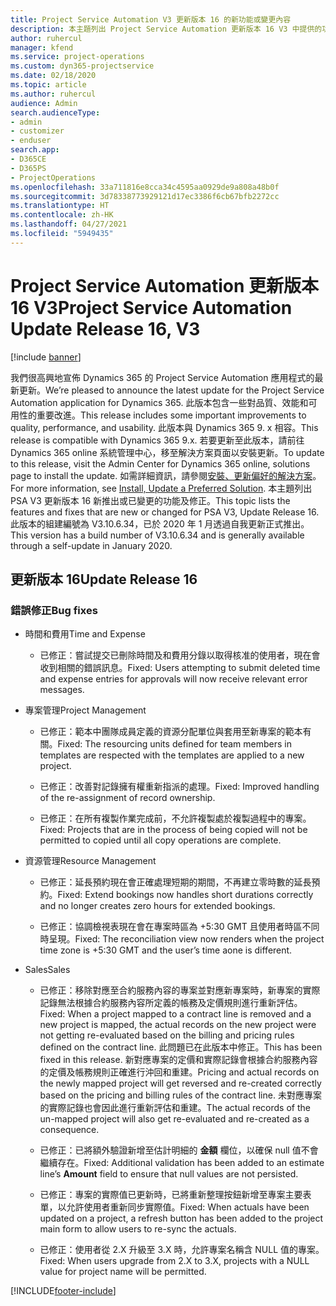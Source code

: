 ```yaml
---
title: Project Service Automation V3 更新版本 16 的新功能或變更內容
description: 本主題列出 Project Service Automation 更新版本 16 V3 中提供的功能和修正。
author: ruhercul
manager: kfend
ms.service: project-operations
ms.custom: dyn365-projectservice
ms.date: 02/18/2020
ms.topic: article
ms.author: ruhercul
audience: Admin
search.audienceType:
- admin
- customizer
- enduser
search.app:
- D365CE
- D365PS
- ProjectOperations
ms.openlocfilehash: 33a711816e8cca34c4595aa0929de9a808a48b0f
ms.sourcegitcommit: 3d78338773929121d17ec3386f6cb67bfb2272cc
ms.translationtype: HT
ms.contentlocale: zh-HK
ms.lasthandoff: 04/27/2021
ms.locfileid: "5949435"
---
```

# <a name="project-service-automation-update-release-16-v3"></a><span data-ttu-id="9a29e-103">Project Service Automation 更新版本 16 V3</span><span class="sxs-lookup"><span data-stu-id="9a29e-103">Project Service Automation Update Release 16, V3</span></span>

[!include [banner](../includes/psa-now-project-operations.md)]

<span data-ttu-id="9a29e-104">我們很高興地宣佈 Dynamics 365 的 Project Service Automation 應用程式的最新更新。</span><span class="sxs-lookup"><span data-stu-id="9a29e-104">We’re pleased to announce the latest update for the Project Service Automation application for Dynamics 365.</span></span> <span data-ttu-id="9a29e-105">此版本包含一些對品質、效能和可用性的重要改進。</span><span class="sxs-lookup"><span data-stu-id="9a29e-105">This release includes some important improvements to quality, performance, and usability.</span></span>  <span data-ttu-id="9a29e-106">此版本與 Dynamics 365 9. x 相容。</span><span class="sxs-lookup"><span data-stu-id="9a29e-106">This release is compatible with Dynamics 365 9.x.</span></span> <span data-ttu-id="9a29e-107">若要更新至此版本，請前往 Dynamics 365 online 系統管理中心，移至解決方案頁面以安裝更新。</span><span class="sxs-lookup"><span data-stu-id="9a29e-107">To update to this release, visit the Admin Center for Dynamics 365 online, solutions page to install the update.</span></span> <span data-ttu-id="9a29e-108">如需詳細資訊，請參閱[安裝、更新偏好的解決方案](/dynamics365/project-service/upgrade-psa-home-page)。</span><span class="sxs-lookup"><span data-stu-id="9a29e-108">For more information, see [Install, Update a Preferred Solution](/dynamics365/project-service/upgrade-psa-home-page).</span></span>
<span data-ttu-id="9a29e-109">本主題列出 PSA V3 更新版本 16 新推出或已變更的功能及修正。</span><span class="sxs-lookup"><span data-stu-id="9a29e-109">This topic lists the features and fixes that are new or changed for PSA V3, Update Release 16.</span></span> <span data-ttu-id="9a29e-110">此版本的組建編號為 V3.10.6.34，已於 2020 年 1 月透過自我更新正式推出。</span><span class="sxs-lookup"><span data-stu-id="9a29e-110">This version has a build number of V3.10.6.34 and is generally available through a self-update in January 2020.</span></span>


## <a name="update-release-16"></a><span data-ttu-id="9a29e-111">更新版本 16</span><span class="sxs-lookup"><span data-stu-id="9a29e-111">Update Release 16</span></span>

### <a name="bug-fixes"></a><span data-ttu-id="9a29e-112">錯誤修正</span><span class="sxs-lookup"><span data-stu-id="9a29e-112">Bug fixes</span></span>

-   <span data-ttu-id="9a29e-113">時間和費用</span><span class="sxs-lookup"><span data-stu-id="9a29e-113">Time and Expense</span></span>

    -   <span data-ttu-id="9a29e-114">已修正：嘗試提交已刪除時間及和費用分錄以取得核准的使用者，現在會收到相關的錯誤訊息。</span><span class="sxs-lookup"><span data-stu-id="9a29e-114">Fixed: Users attempting to submit deleted time and expense entries for approvals will now receive relevant error messages.</span></span>

-   <span data-ttu-id="9a29e-115">專案管理</span><span class="sxs-lookup"><span data-stu-id="9a29e-115">Project Management</span></span>

    -   <span data-ttu-id="9a29e-116">已修正：範本中團隊成員定義的資源分配單位與套用至新專案的範本有關。</span><span class="sxs-lookup"><span data-stu-id="9a29e-116">Fixed: The resourcing units defined for team members in templates are respected with the templates are applied to a new project.</span></span>

    -   <span data-ttu-id="9a29e-117">已修正：改善對記錄擁有權重新指派的處理。</span><span class="sxs-lookup"><span data-stu-id="9a29e-117">Fixed: Improved handling of the re-assignment of record ownership.</span></span>

    -   <span data-ttu-id="9a29e-118">已修正：在所有複製作業完成前，不允許複製處於複製過程中的專案。</span><span class="sxs-lookup"><span data-stu-id="9a29e-118">Fixed: Projects that are in the process of being copied will not be permitted to copied until all copy operations are complete.</span></span>

-   <span data-ttu-id="9a29e-119">資源管理</span><span class="sxs-lookup"><span data-stu-id="9a29e-119">Resource Management</span></span>

    -   <span data-ttu-id="9a29e-120">已修正：延長預約現在會正確處理短期的期間，不再建立零時數的延長預約。</span><span class="sxs-lookup"><span data-stu-id="9a29e-120">Fixed: Extend bookings now handles short durations correctly and no longer creates zero hours for extended bookings.</span></span>

    -   <span data-ttu-id="9a29e-121">已修正：協調檢視表現在會在專案時區為 +5:30 GMT 且使用者時區不同時呈現。</span><span class="sxs-lookup"><span data-stu-id="9a29e-121">Fixed: The reconciliation view now renders when the project time zone is +5:30 GMT and the user’s time aone is different.</span></span>

-   <span data-ttu-id="9a29e-122">Sales</span><span class="sxs-lookup"><span data-stu-id="9a29e-122">Sales</span></span>

    -   <span data-ttu-id="9a29e-123">已修正：移除對應至合約服務內容的專案並對應新專案時，新專案的實際記錄無法根據合約服務內容所定義的帳務及定價規則進行重新評估。</span><span class="sxs-lookup"><span data-stu-id="9a29e-123">Fixed: When a project mapped to a contract line is removed and a new project is mapped, the actual records on the new project were not getting re-evaluated based on the billing and pricing rules defined on the contract line.</span></span> <span data-ttu-id="9a29e-124">此問題已在此版本中修正。</span><span class="sxs-lookup"><span data-stu-id="9a29e-124">This has been fixed in this release.</span></span> <span data-ttu-id="9a29e-125">新對應專案的定價和實際記錄會根據合約服務內容的定價及帳務規則正確進行沖回和重建。</span><span class="sxs-lookup"><span data-stu-id="9a29e-125">Pricing and actual records on the newly mapped project will get reversed and re-created correctly based on the pricing and billing rules of the contract line.</span></span> <span data-ttu-id="9a29e-126">未對應專案的實際記錄也會因此進行重新評估和重建。</span><span class="sxs-lookup"><span data-stu-id="9a29e-126">The actual records of the un-mapped project will also get re-evaluated and re-created as a consequence.</span></span>

    -   <span data-ttu-id="9a29e-127">已修正：已將額外驗證新增至估計明細的 **金額** 欄位，以確保 null 值不會繼續存在。</span><span class="sxs-lookup"><span data-stu-id="9a29e-127">Fixed: Additional validation has been added to an estimate line’s **Amount** field to ensure that null values are not persisted.</span></span>

    -   <span data-ttu-id="9a29e-128">已修正：專案的實際值已更新時，已將重新整理按鈕新增至專案主要表單，以允許使用者重新同步實際值。</span><span class="sxs-lookup"><span data-stu-id="9a29e-128">Fixed: When actuals have been updated on a project, a refresh button has been added to the project main form to allow users to re-sync the actuals.</span></span>

    -   <span data-ttu-id="9a29e-129">已修正：使用者從 2.X 升級至 3.X 時，允許專案名稱含 NULL 值的專案。</span><span class="sxs-lookup"><span data-stu-id="9a29e-129">Fixed: When users upgrade from 2.X to 3.X, projects with a NULL value for project name will be permitted.</span></span>



[!INCLUDE[footer-include](../includes/footer-banner.md)]